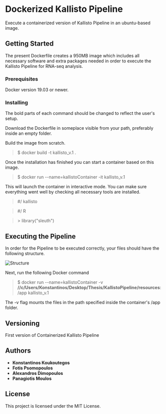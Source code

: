 # Dockerized Kallisto Pipeline

Execute a containerized version of Kallisto Pipeline in an ubuntu-based image. 

## Getting Started

The present Dockerfile creates a 950MB image which includes all necessary software and extra packages needed in order to execute the Kallisto Pipeline for RNA-seq analysis. 

### Prerequisites

Docker version 19.03 or newer.

### Installing

The bold parts of each command should be changed to reflect the user's setup. 

Download the Dockerfile in someplace visible from your path, preferably inside an empty folder.

Build the image from scratch.

>$ docker build -t kallisto_v.1 .

Once the installation has finished you can start a container based on this image.

>$ docker run --name=kallistoContainer -it kallisto_v.1

This will launch the container in interactive mode. You can make sure everything went well by checking all necessary tools are installed. 

> #/ kallisto

> #/ R

> \> library("sleuth")

## Executing the Pipeline

In order for the Pipeline to be executed correctly, your files should have the following structure.

![Structure](https://user-images.githubusercontent.com/56021536/68126965-91659980-ff1d-11e9-8d0c-1cd8207653fb.png)

Next, run the following Docker command

>$ docker run --name=kallistoContainer -v **//c/Users/Konstantinos/Desktop/Thesis/KallistoPipeline/resources**:/app kallisto_v.1

The -v flag mounts the files in the path specified inside the container's /app folder.

## Versioning

First version of Containerized Kallisto Pipeline

## Authors

* **Konstantinos Koukoutegos** 
* **Fotis Psomopoulos** 
* **Alexandros Dimopoulos** 
* **Panagiotis Moulos** 


## License

This project is licensed under the MIT License.



